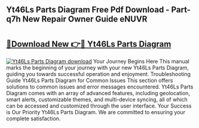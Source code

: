 ## Yt46Ls Parts Diagram Free Pdf Download - Part-q7h New Repair Owner Guide eNUVR

# <h2><a href="http://dfk9hg6.blite.top/?on=Yt46Ls+Parts+Diagram">🔗Download New 👉🔴 Yt46Ls Parts Diagram</a></h2>

[![Yt46Ls Parts Diagram download](https://i.imgur.com/lujVjoI.png)](http://dfk9hg6.blite.top/?on=Yt46Ls+Parts+Diagram)
Your Journey Begins Here This manual marks the beginning of your journey with your new Yt46Ls Parts Diagram, guiding you towards successful operation and enjoyment. Troubleshooting Guide Yt46Ls Parts Diagram for Common Issues This section offers solutions to common issues and error messages encountered. Yt46Ls Parts Diagram comes with an array of advanced features, including geolocation, smart alerts, customizable themes, and multi-device syncing, all of which can be accessed and customized through the user interface. Your Success is Our Priority Yt46Ls Parts Diagram. We are committed to ensuring your complete satisfaction.
